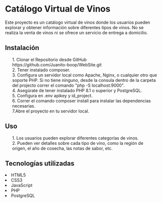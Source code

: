 <h1>Catálogo Virtual de Vinos</h1>
<p>Este proyecto es un catálogo virtual de vinos donde los usuarios pueden explorar y obtener información sobre diferentes tipos de vinos. No se realiza la venta de vinos ni se ofrece un servicio de entrega a domicilio.</p>
<h2>Instalación</h2>
<ul>
1. Clonar el Repositorio desde GitHub <br> 
    https://github.com/Juanito-boop/WebSite.git <br>
2. Tener instalado composer. <br>
3. Configura un servidor local como Apache, Nginx, o cualquier otro que soporte PHP. Si no tiene ninguno, desde la consula dentro de la carpeta del projecto correr el comando "php -S localhost:9000". <br>
4. Asegúrate de tener instalado PHP 8.1 o superior y PostgreSQL. <br>
5. Configura en .env apikey y id_project.<br>
6. Correr el comando composer install para instalar las dependencias necesarias.<br>
7.Abre el proyecto en tu servidor local.
</ul>
<h2>Uso</h2>
<ol>
1. Los usuarios pueden explorar diferentes categorías de vinos.<br>
2. Pueden ver detalles sobre cada tipo de vino, como la región de origen, el año de cosecha, las notas de sabor, etc.
</ol>

<h2>Tecnologías utilizadas</h2>
<li>HTML5</li>
<li>CSS3</li>
<li>JavaScript</li>
<li>PHP</li>
<li>PostgreSQL</li>
